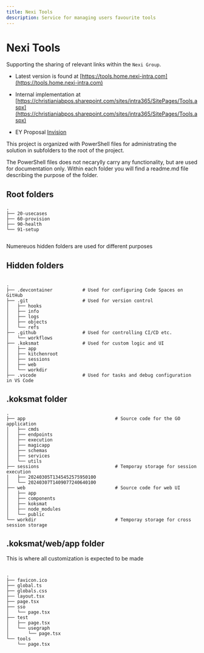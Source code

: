 ```yaml
---
title: Nexi Tools
description: Service for managing users favourite tools
---
```


#

# Nexi Tools

Supporting the sharing of relevant links within the `Nexi Group`.

- Latest version is found at [https://tools.home.nexi-intra.com](https://tools.home.nexi-intra.com)

- Internal implementation at [https://christianiabpos.sharepoint.com/sites/intra365/SitePages/Tools.aspx](https://christianiabpos.sharepoint.com/sites/intra365/SitePages/Tools.aspx)

- EY Proposal [Invision](https://eyitalia.invisionapp.com/console/share/NWBER3YUFA2/988226792)

This project is organized with PowerShell files for administrating the solution in subfolders to the root of the project.

The PowerShell files does not necarylly carry any functionality, but are used for documentation only. Within each folder you will find a readme.md file describing the purpose of the folder.

## Root folders

```
.
├── 20-usecases
├── 60-provision
├── 90-health
└── 91-setup


```

Numereuos hidden folders are used for different purposes

## Hidden folders

```

.
├── .devcontainer           # Used for configuring Code Spaces on GitHub
├── .git                    # Used for version control
│   ├── hooks
│   ├── info
│   ├── logs
│   ├── objects
│   └── refs
├── .github                 # Used for controlling CI/CD etc.
│   └── workflows
├── .koksmat                # Used for custom logic and UI
│   ├── app
│   ├── kitchenroot
│   ├── sessions
│   ├── web
│   └── workdir
├── .vscode                 # Used for tasks and debug configuration in VS Code

```

## .koksmat folder

```
.
├── app                                 # Source code for the GO application
│   ├── cmds
│   ├── endpoints
│   ├── execution
│   ├── magicapp
│   ├── schemas
│   ├── services
│   └── utils
├── sessions                            # Temporay storage for session execution
│   ├── 20240305T1345452575950100
│   └── 20240307T1409077240640100
├── web                                 # Source code for web UI
│   ├── app
│   ├── components
│   ├── koksmat
│   ├── node_modules
│   └── public
└── workdir                             # Temporay storage for cross session storage

```

## .koksmat/web/app folder

This is where all customization is expected to be made

```

.
├── favicon.ico
├── global.ts
├── globals.css
├── layout.tsx
├── page.tsx
├── sso
│   └── page.tsx
├── test
│   ├── page.tsx
│   └── usegraph
│       └── page.tsx
└── tools
    └── page.tsx

```
